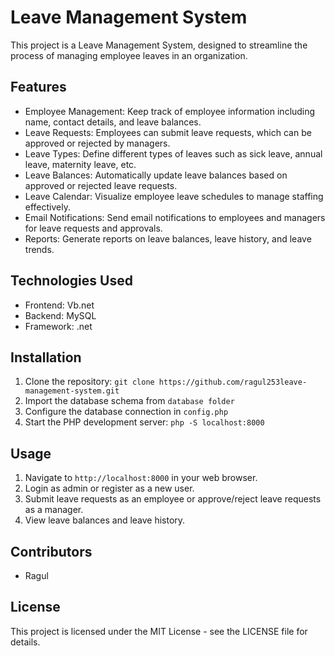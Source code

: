 # Leave Management System

This project is a Leave Management System, designed to streamline the process of managing employee leaves in an organization.

## Features

-  Employee Management:  Keep track of employee information including name, contact details, and leave balances.
-  Leave Requests:  Employees can submit leave requests, which can be approved or rejected by managers.
-  Leave Types:  Define different types of leaves such as sick leave, annual leave, maternity leave, etc.
-  Leave Balances:  Automatically update leave balances based on approved or rejected leave requests.
-  Leave Calendar:  Visualize employee leave schedules to manage staffing effectively.
-  Email Notifications:  Send email notifications to employees and managers for leave requests and approvals.
-  Reports:  Generate reports on leave balances, leave history, and leave trends.

## Technologies Used

-  Frontend:  Vb.net
-  Backend:   MySQL
-  Framework:  .net

## Installation

1. Clone the repository: `git clone https://github.com/ragul253leave-management-system.git`
2. Import the database schema from `database folder`
3. Configure the database connection in `config.php`
4. Start the PHP development server: `php -S localhost:8000`

## Usage

1. Navigate to `http://localhost:8000` in your web browser.
2. Login as admin or register as a new user.
3. Submit leave requests as an employee or approve/reject leave requests as a manager.
4. View leave balances and leave history.

## Contributors

- Ragul

## License

This project is licensed under the MIT License - see the LICENSE file for details.
